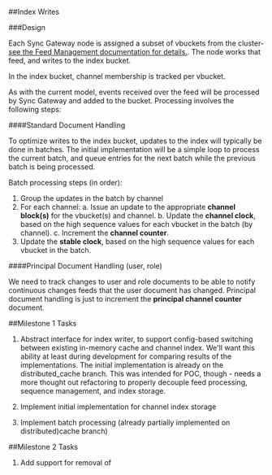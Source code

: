 ##Index Writes

###Design

Each Sync Gateway node is assigned a subset of vbuckets from the cluster- [see the Feed Management documentation for details.](feed_management.md).  The node works that feed, and writes to the index bucket.

In the index bucket, channel membership is tracked per vbucket.

As with the current model, events received over the feed will be processed by Sync Gateway and added to the bucket.  Processing involves the following steps:

####Standard Document Handling

To optimize writes to the index bucket, updates to the index will typically be done in batches.  The initial implementation will be a simple loop to process the current batch, and queue entries for the next batch while the previous batch is being processed.

Batch processing steps (in order):

  1. Group the updates in the batch by channel
  2. For each channel:
    a. Issue an update to the appropriate **channel block(s)** for the vbucket(s) and channel.
    b. Update the **channel clock**, based on the high sequence values for each vbucket in the batch (by channel).
    c. Increment the **channel counter**.
  3. Update the **stable clock**, based on the high sequence values for each vbucket in the batch.


####Principal Document Handling (user, role)

We need to track changes to user and role documents to be able to notify continuous changes feeds that the user document has changed.  Principal document handling is just to increment the **principal channel counter** document.



##Milestone 1 Tasks

 1. Abstract interface for index writer, to support config-based switching between existing in-memory cache and channel index. We'll want this ability at least during development for comparing
 results of the implementations.  The initial implementation is already on the distributed_cache branch.  This was intended for POC, though - needs a more thought out refactoring to properly
 decouple feed processing, sequence management, and index storage.

 2. Implement initial implementation for channel index storage

 3. Implement batch processing (already partially implemented on distributed)cache branch)


##Milestone 2 Tasks

  1. Add support for removal of
